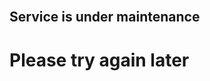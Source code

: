 <div id="wrapper">
  <div class="grid">
    <span class="server"></span>
    <span class="server"></span>
    <span class="server"></span>
    <span class="server"></span>
    <span class="server"></span>
  </div>
  <br>
  <div class="content">    
    <h2>Service is under maintenance</h2>    
    <h1>Please try again later</h1>
  </div>
</div> 